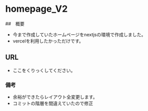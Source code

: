 # homepage_V2

##　概要
- 今まで作成していたホームページをnextjsの環境で作成しました。
- vercelを利用したかっただけです。

## URL
- ここをくりっくしてください。

### 備考
- 余裕ができたらレイアウト全変更します。
- コミットの階層を間違えていたので修正
